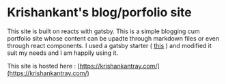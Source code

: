  # Krishankant's blog/porfolio site
 
This site is built on reacts with gatsby. This is a simple blogging cum portfolio site whose content can be upadte through markdown files or even  through react components. 
I used a gatsby starter ( [this](https://github.com/panr/gatsby-starter-hello-friend) ) and modified  it suit my needs and I am happily using it.  

This site is hosted here : [https://krishankantray.com/](https://krishankantray.com/) 

